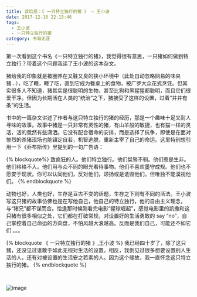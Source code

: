 ```yaml
---
title: 读后感：《 一只特立独行的猪 》 — 王小波
date: 2017-12-16 22:15:46
tags: 
  - 王小波
  - 一只特立独行的猪
category: 书海无涯
---
```


第一次看到这个书名《一只特立独行的猪》，我觉得很有意思，一只猪如何做到特立独行？带着这个问题我读了王小波的这本杂文。

猪给我的印象就是被圈养在又脏又臭的狭小环境中（此处自动忽略网易的味央猪...），吃了睡，睡了吃，直到它成为餐桌上的食物，被广罗大众花式烹饪。但其实很多人不知道，猪其实是很聪明的生物，甚至比狗和黑猩猩都聪明，而且它们很爱干净。但因为长期活在人类的“统治”之下，猪接受了这样的设置，过着“井井有条”的生活。

<!--more-->

书中的一篇杂文讲述了作者与这只特立独行的猪的经历，那是一个趣味十足又耐人寻味的故事。故事中猪是一只非常有灵性的猪，有山羊般的敏捷，也有猫一样的灵活，活的竟然有些潇洒。它没有配合宿命的安排，而是选择了抗争，即使是在面对惨烈的杀猪现场也能镇定自若，机智逃脱，重新主宰了自己的命运。这里特别想引用一下《乔布斯传》里提到的一句广告语：

{% blockquote%}
致疯狂的人。他们特立独行。他们桀骜不驯。他们惹是生非。他们格格不入。他们用与众不同的眼光看待事物。他们不喜欢墨守成规。他们也不愿安于现状。你可以认同他们，反对他们，颂扬或是诋毁他们。但唯独不能漠视他们。
{% endblockquote %}

动物也好，人类也好，生存是亘古不变的话题，生存之下则有不同的活法。王小波写这只猪的故事仿佛也是在写他自己，他自己的特立独行，他的自由主义理念，与“猪兄”都不谋而合。恰逢那时候刚看完电影“猩球崛起”，感觉电影里的凯撒和这只猪有很多相似之处，它们都在打破常规，对设置好的生活勇敢的 say “no”，自己掌控着自己命运的方向盘，不怕风越大浪越高。反而是我们自己，可能还不如它们 。。。

{% blockquote 《 一只特立独行的猪 》,王小波 %}
我已经四十岁了，除了这只猪，还没见过谁敢于如此无视对生活的设置。相反，我倒见过很多想要设置别人生活的人，还有对被设置的生活安之若素的人。因为这个缘故，我一直怀念这只特立独行的猪。
{% endblockquote %}

<br>

![image](http://ovu6j7kst.bkt.clouddn.com/%E7%81%AB%E6%98%9F%E6%88%AA%E5%9B%BE_20171223_203016.png)

